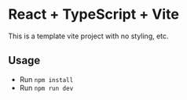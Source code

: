 # React + TypeScript + Vite

This is a template vite project with no styling, etc.

## Usage

* Run `npm install`
* Run `npm run dev`
